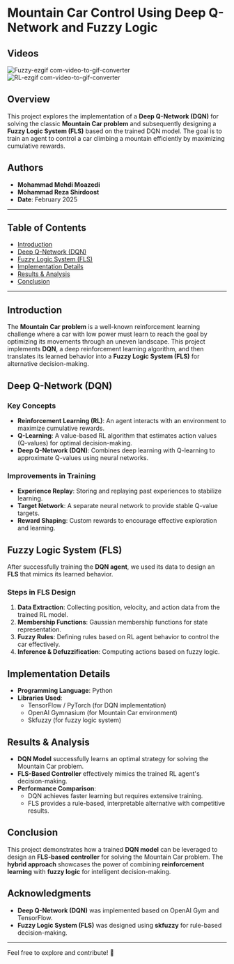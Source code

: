 # Mountain Car Control Using Deep Q-Network and Fuzzy Logic

## Videos


![Fuzzy-ezgif com-video-to-gif-converter](https://github.com/user-attachments/assets/5e2edc59-5c7a-4224-b17a-353115d5bfa0)
![RL-ezgif com-video-to-gif-converter](https://github.com/user-attachments/assets/6699c172-8acc-435c-8d8c-ec3466584491)





## Overview
This project explores the implementation of a **Deep Q-Network (DQN)** for solving the classic **Mountain Car problem** and subsequently designing a **Fuzzy Logic System (FLS)** based on the trained DQN model. The goal is to train an agent to control a car climbing a mountain efficiently by maximizing cumulative rewards.

## Authors
- **Mohammad Mehdi Moazedi**
- **Mohammad Reza Shirdoost**
- **Date**: February 2025

---

## Table of Contents
- [Introduction](#introduction)
- [Deep Q-Network (DQN)](#deep-q-network-dqn)
- [Fuzzy Logic System (FLS)](#fuzzy-logic-system-fls)
- [Implementation Details](#implementation-details)
- [Results & Analysis](#results--analysis)
- [Conclusion](#conclusion)

---

## Introduction
The **Mountain Car problem** is a well-known reinforcement learning challenge where a car with low power must learn to reach the goal by optimizing its movements through an uneven landscape. This project implements **DQN**, a deep reinforcement learning algorithm, and then translates its learned behavior into a **Fuzzy Logic System (FLS)** for alternative decision-making.

## Deep Q-Network (DQN)
### Key Concepts
- **Reinforcement Learning (RL)**: An agent interacts with an environment to maximize cumulative rewards.
- **Q-Learning**: A value-based RL algorithm that estimates action values (Q-values) for optimal decision-making.
- **Deep Q-Network (DQN)**: Combines deep learning with Q-learning to approximate Q-values using neural networks.

### Improvements in Training
- **Experience Replay**: Storing and replaying past experiences to stabilize learning.
- **Target Network**: A separate neural network to provide stable Q-value targets.
- **Reward Shaping**: Custom rewards to encourage effective exploration and learning.

## Fuzzy Logic System (FLS)
After successfully training the **DQN agent**, we used its data to design an **FLS** that mimics its learned behavior.

### Steps in FLS Design
1. **Data Extraction**: Collecting position, velocity, and action data from the trained RL model.
2. **Membership Functions**: Gaussian membership functions for state representation.
3. **Fuzzy Rules**: Defining rules based on RL agent behavior to control the car effectively.
4. **Inference & Defuzzification**: Computing actions based on fuzzy logic.

## Implementation Details
- **Programming Language**: Python
- **Libraries Used**:
  - TensorFlow / PyTorch (for DQN implementation)
  - OpenAI Gymnasium (for Mountain Car environment)
  - Skfuzzy (for fuzzy logic system)

## Results & Analysis
- **DQN Model** successfully learns an optimal strategy for solving the Mountain Car problem.
- **FLS-Based Controller** effectively mimics the trained RL agent's decision-making.
- **Performance Comparison**:
  - DQN achieves faster learning but requires extensive training.
  - FLS provides a rule-based, interpretable alternative with competitive results.

## Conclusion
This project demonstrates how a trained **DQN model** can be leveraged to design an **FLS-based controller** for solving the Mountain Car problem. The **hybrid approach** showcases the power of combining **reinforcement learning** with **fuzzy logic** for intelligent decision-making.

## Acknowledgments
- **Deep Q-Network (DQN)** was implemented based on OpenAI Gym and TensorFlow.
- **Fuzzy Logic System (FLS)** was designed using **skfuzzy** for rule-based decision-making.

---

Feel free to explore and contribute! 🚀

